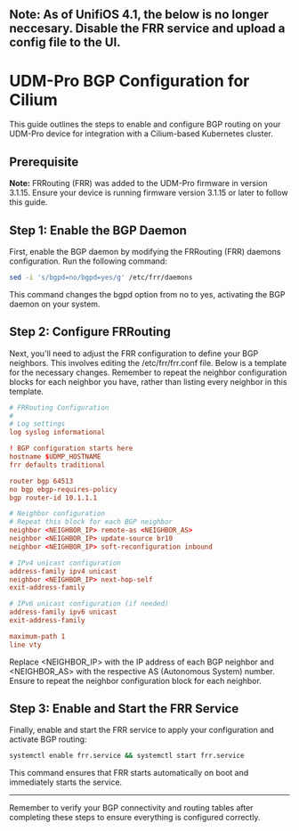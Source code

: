 ## Note: As of UnifiOS 4.1, the below is no longer neccesary. Disable the FRR service and upload a config file to the UI.


# UDM-Pro BGP Configuration for Cilium

This guide outlines the steps to enable and configure BGP routing on your UDM-Pro device for integration with a Cilium-based Kubernetes cluster.

## Prerequisite

**Note:** FRRouting (FRR) was added to the UDM-Pro firmware in version 3.1.15. Ensure your device is running firmware version 3.1.15 or later to follow this guide.


## Step 1: Enable the BGP Daemon

First, enable the BGP daemon by modifying the FRRouting (FRR) daemons configuration. Run the following command:

```bash
sed -i 's/bgpd=no/bgpd=yes/g' /etc/frr/daemons
```

This command changes the bgpd option from no to yes, activating the BGP daemon on your system.

## Step 2: Configure FRRouting
Next, you'll need to adjust the FRR configuration to define your BGP neighbors. This involves editing the /etc/frr/frr.conf file. Below is a template for the necessary changes. Remember to repeat the neighbor configuration blocks for each neighbor you have, rather than listing every neighbor in this template.

```conf
# FRRouting Configuration
#
# Log settings
log syslog informational

! BGP configuration starts here
hostname $UDMP_HOSTNAME
frr defaults traditional

router bgp 64513
no bgp ebgp-requires-policy
bgp router-id 10.1.1.1

# Neighbor configuration
# Repeat this block for each BGP neighbor
neighbor <NEIGHBOR_IP> remote-as <NEIGHBOR_AS>
neighbor <NEIGHBOR_IP> update-source br10
neighbor <NEIGHBOR_IP> soft-reconfiguration inbound

# IPv4 unicast configuration
address-family ipv4 unicast
neighbor <NEIGHBOR_IP> next-hop-self
exit-address-family

# IPv6 unicast configuration (if needed)
address-family ipv6 unicast
exit-address-family

maximum-path 1
line vty
```
Replace <NEIGHBOR_IP> with the IP address of each BGP neighbor and <NEIGHBOR_AS> with the respective AS (Autonomous System) number. Ensure to repeat the neighbor configuration block for each neighbor.

## Step 3: Enable and Start the FRR Service
Finally, enable and start the FRR service to apply your configuration and activate BGP routing:

```bash
systemctl enable frr.service && systemctl start frr.service
```

This command ensures that FRR starts automatically on boot and immediately starts the service.
<hr />

Remember to verify your BGP connectivity and routing tables after completing these steps to ensure everything is configured correctly.
